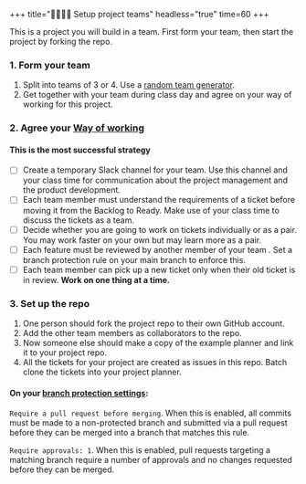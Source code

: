 +++
title="🫱🏽‍🫲🏾 Setup project teams"
headless="true"
time=60
+++

This is a project you will build in a team. First form your team, then start the project by forking the repo.

### 1. Form your team

1. Split into teams of 3 or 4. Use a [random team generator](https://www.randomlists.com/team-generator).
1. Get together with your team during class day and agree on your way of working for this project.

### 2. Agree your [Way of working](https://www.atlassian.com/practices)

#### This is the most successful strategy

- [ ] Create a temporary Slack channel for your team. Use this channel and your class time for communication about the project management and the product development.
- [ ] Each team member must understand the requirements of a ticket before moving it from the Backlog to Ready. Make use of your class time to discuss the tickets as a team.
- [ ] Decide whether you are going to work on tickets individually or as a pair. You may work faster on your own but may learn more as a pair.
- [ ] Each feature must be reviewed by another member of your team . Set a branch protection rule on your main branch to enforce this.
- [ ] Each team member can pick up a new ticket only when their old ticket is in review. **Work on one thing at a time.**

### 3. Set up the repo

1. One person should fork the project repo to their own GitHub account.
2. Add the other team members as collaborators to the repo.
3. Now someone else should make a copy of the example planner and link it to your project repo.
4. All the tickets for your project are created as issues in this repo. Batch clone the tickets into your project planner.

#### On your [branch protection settings](https://docs.github.com/en/repositories/configuring-branches-and-merges-in-your-repository/managing-protected-branches/managing-a-branch-protection-rule#creating-a-branch-protection-rule):

`Require a pull request before merging`. When this is enabled, all commits must be made to a non-protected branch and submitted via a pull request before they can be merged into a branch that matches this rule.

`Require approvals: 1`. When this is enabled, pull requests targeting a matching branch require a number of approvals and no changes requested before they can be merged.
